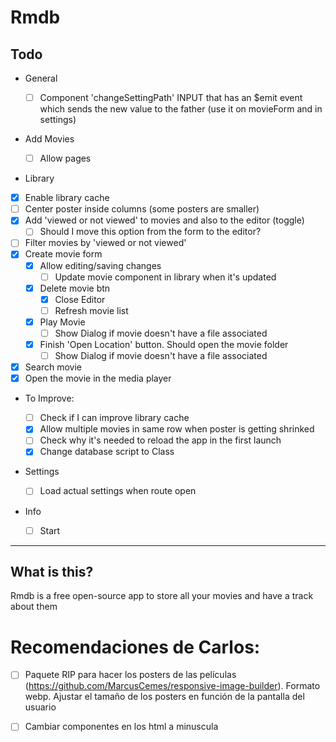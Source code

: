 # Rmdb

## Todo

- General

  - [ ] Component 'changeSettingPath' INPUT that has an \$emit event which sends the new value to the father (use it on movieForm and in settings)

- Add Movies

  - [ ] Allow pages

- Library

* [x] Enable library cache
* [ ] Center poster inside columns (some posters are smaller)
* [x] Add 'viewed or not viewed' to movies and also to the editor (toggle)
  - [ ] Should I move this option from the form to the editor?
* [ ] Filter movies by 'viewed or not viewed'
* [x] Create movie form
  - [x] Allow editing/saving changes
    - [ ] Update movie component in library when it's updated
  - [x] Delete movie btn
    - [x] Close Editor
    - [ ] Refresh movie list
  - [x] Play Movie
    - [ ] Show Dialog if movie doesn't have a file associated
  - [x] Finish 'Open Location' button. Should open the movie folder
    - [ ] Show Dialog if movie doesn't have a file associated
* [x] Search movie
* [x] Open the movie in the media player
* To Improve:

  - [ ] Check if I can improve library cache
  - [x] Allow multiple movies in same row when poster is getting shrinked
  - [ ] Check why it's needed to reload the app in the first launch
  - [x] Change database script to Class

* Settings
  - [ ] Load actual settings when route open
* Info
  - [ ] Start

---

## What is this?

Rmdb is a free open-source app to store all your movies and have a track about them

# Recomendaciones de Carlos:

- [ ] Paquete RIP para hacer los posters de las películas (https://github.com/MarcusCemes/responsive-image-builder). Formato webp. Ajustar el tamaño de los posters en función de la pantalla del usuario

<picture>
  <source src="assets/image_xs.webp">
 <source src="assets/image_xs.png">
</picture>

<source media="min XXX & max XX" src="assets/image_xs.webp">

- [ ] Cambiar componentes en los html a minuscula
